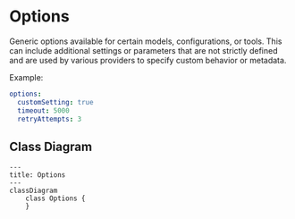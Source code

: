 # Options

Generic options available for certain models, configurations, or tools.
This can include additional settings or parameters that are not strictly defined
and are used by various providers to specify custom behavior or metadata.

Example:
```yaml
options:
  customSetting: true
  timeout: 5000
  retryAttempts: 3
 ```

## Class Diagram

```mermaid
---
title: Options
---
classDiagram
    class Options {
    }
```





